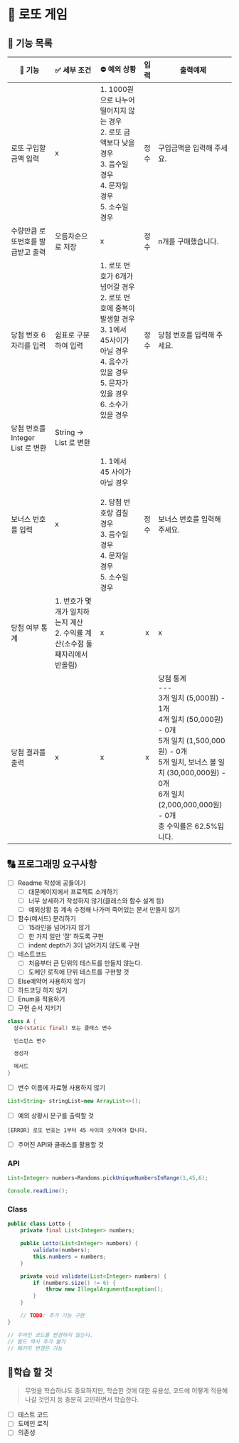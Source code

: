 # 🎱 로또 게임

## 🚀 기능 목록

| 📝 기능                            | ✅ 세부 조건                                                  | ⛔️ 예외 상황                                                  | 입력 | 출력예제                                                     |
| --------------------------------- | :----------------------------------------------------------- | ------------------------------------------------------------ | :--: | ------------------------------------------------------------ |
| 로또 구입할 금액 입력             | x                                                            | 1. 1000원으로 나누어 떨어지지 않는 경우 <br />2. 로또 금액보다 낮을 경우 <br />3. 음수일 경우<br />4. 문자일 경우<br />5. 소수일 경우<br /> | 정수 | 구입금액을 입력해 주세요.                                    |
| 수량만큼 로또번호를 발급받고 출력 | 오름차순으로 저장                                            | x                                                            | 정수 | n개를 구매했습니다.                                          |
| 당첨 번호 6자리를 입력            | 쉼표로 구분 하여 입력                                        | 1. 로또 번호가 6개가 넘어갈 경우<br />2. 로또 번호에 중복이 발생할 경우<br />3. 1에서 45사이가 아닐 경우<br />4. 음수가 있을 경우<br />5. 문자가 있을 경우<br />6. 소수가 있을 경우 | 정수 | 당첨 번호를 입력해 주세요.                                   |
| 당첨 번호를 Integer List 로 변환  | String -> List<Integer> 로 변환                              |                                                              |      |                                                              |
| 보너스 번호를 입력                | x                                                            | 1. 1에서 45 사이가 아닐 경우<br /><br />2. 당첨 번호랑 겹칠 경우<br />3. 음수일 경우<br />4. 문자일 경우<br />5. 소수일 경우 | 정수 | 보너스 번호를 입력해 주세요.                                 |
| 당첨 여부 통계                    | 1. 번호가 몇개가 일치하는지 계산<br />2. 수익률 계산(소수점 둘째자리에서 반올림) | x                                                            |  x   | x                                                            |
| 당첨 결과를 출력                  | x                                                            | x                                                            |  x   | 당첨 통계 <br />--- <br />3개 일치 (5,000원) - 1개 <br />4개 일치 (50,000원) - 0개 <br />5개 일치 (1,500,000원) - 0개 <br />5개 일치, 보너스 볼 일치 (30,000,000원) - 0개 <br />6개 일치 (2,000,000,000원) - 0개 <br />총 수익률은 62.5%입니다. |

## 🔠 프로그래밍 요구사항

- [ ]  Readme 작성에 공들이기
    - [ ]  대문페이지에서 프로젝트 소개하기
    - [ ]  너무 상세하기 작성하지 않기(클래스와 함수 설계 등)
    - [ ]  예외상황 등 계속 수정해 나가며 죽어있는 문서 만들지 않기
- [ ]  함수(메서드) 분리하기
    - [ ]  15라인을 넘어가지 않기
    - [ ]  한 가지 일만 ‘잘’ 하도록 구현
    - [ ]  indent depth가 3이 넘어가지 않도록 구현
- [ ]  테스트코드
    - [ ]  처음부터 큰 단위의 테스트를 만들지 않는다.
    - [ ]  도메인 로직에 단위 테스트를 구현할 것
- [ ]  Else예약어 사용하지 않기
- [ ]  하드코딩 하지 않기
- [ ]  Enum을 적용하기
- [ ]  구현 순서 지키기

  ```java
  class A {
    상수(static final) 또는 클래스 변수

    인스턴스 변수

    생성자

    메서드
}
  ```

- [ ]  변수 이름에 자료형 사용하지 않기

  ```java
  List<String> stringList=new ArrayList<>();
  ```

- [ ]  예외 상황시 문구를 출력할 것

  ```
  [ERROR] 로또 번호는 1부터 45 사이의 숫자여야 합니다.
  ```

- [ ]  주어진 API와 클래스를 활용할 것

### API

   ```java
   List<Integer> numbers=Randoms.pickUniqueNumbersInRange(1,45,6);
   ```

```java
Console.readLine();
```

### Class

```java
public class Lotto {
    private final List<Integer> numbers;

    public Lotto(List<Integer> numbers) {
        validate(numbers);
        this.numbers = numbers;
    }

    private void validate(List<Integer> numbers) {
        if (numbers.size() != 6) {
            throw new IllegalArgumentException();
        }
    }

    // TODO: 추가 기능 구현
}

// 주어진 코드를 변경하지 않는다.
// 필드 역시 추가 불가
// 패키지 변경은 가능
```

## 📝학습 할 것

> 무엇을 학습하냐도 중요하지만, 학습한 것에 대한 유용성, 코드에 어떻게 적용해 나갈 것인지 등 충분히 고민하면서 학습한다.

- [ ] 테스트 코드
- [ ] 도메인 로직
- [ ] 의존성